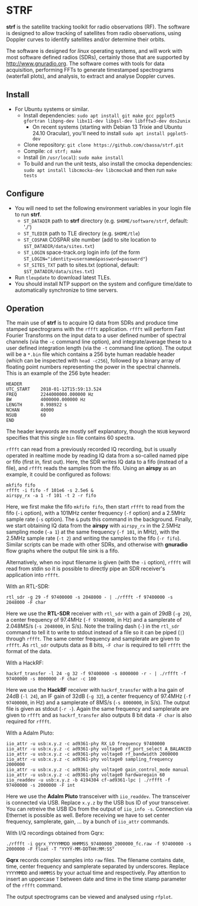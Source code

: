 # STRF

**strf** is the satellite tracking toolkit for radio observations (RF). The software is designed to allow tracking of satellites from radio observations, using Doppler curves to identify satellites and/or determine their orbits.

The software is designed for *linux* operating systems, and will work with most software defined radios (SDRs), certainly those that are supported by http://www.gnuradio.org. The software comes with tools for data acquisition, performing FFTs to generate timestamped spectrograms (waterfall plots), and analysis, to extract and analyse Doppler curves.

Install
------

* For Ubuntu systems or similar.
  * Install dependencies: `sudo apt install git make gcc pgplot5 gfortran libpng-dev libx11-dev libgsl-dev libfftw3-dev dos2unix`
    * On recent systems (starting with Debian 13 Trixie and Ubuntu 24.10 Oracular), you'll need to install `sudo apt install pgplot5-dev`
  * Clone repository: `git clone https://github.com/cbassa/strf.git`
  * Compile: `cd strf; make`
  * Install (in `/usr/local`): `sudo make install`
  * To build and run the unit tests, also install the cmocka dependencies: `sudo apt install libcmocka-dev libcmocka0` and then run `make tests`

Configure
---------
* You will need to set the following environment variables in your login file to run **strf**.
	* `ST_DATADIR` path to **strf** directory (e.g. `$HOME/software/strf`, default: './')
	* `ST_TLEDIR` path to TLE directory (e.g. `$HOME/tle`)
	* `ST_COSPAR` COSPAR site number (add to site location to `$ST_DATADIR/data/sites.txt`)
	* `ST_LOGIN` space-track.org login info (of the form `ST_LOGIN="identity=username&password=password"`)
    * `ST_SITES_TXT` path to sites.txt (optional, default: `$ST_DATADIR/data/sites.txt`)
* Run `tleupdate` to download latest TLEs.
* You should install NTP support on the system and configure time/date to automatically
  synchronize to time servers.

Operation
---------
The main use of **strf** is to acquire IQ data from SDRs and produce time stamped spectrograms with the `rffft` application. `rffft` will perform Fast Fourier Transforms on the input data to a user defined number of spectral channels (via the `-c` command line option), and integrate/average these to a user defined integration length (via the `-t` command line option). The output will be a `*.bin` file which contains a 256 byte human readable header (which can be inspected with `head -c256`), followed by a binary array of floating point numbers representing the power in the spectral channels. This is an example of the 256 byte header:

	HEADER
	UTC_START    2018-01-12T15:59:13.524
	FREQ         2244000000.000000 Hz
	BW           4000000.000000 Hz
	LENGTH       0.998922 s
	NCHAN        40000
	NSUB         60
	END

The header keywords are mostly self explanatory, though the `NSUB` keyword specifies that this single `bin` file contains 60 spectra.

`rffft` can read from a previously recorded IQ recording, but is usually operated in realtime mode by reading IQ data from a so-called named pipe or fifo (first in, first out). Here, the SDR writes IQ data to a fifo (instead of a file), and `rffft` reads the samples from the fifo. Using an **airspy** as an example, it could be configured as follows:

	mkfifo fifo
	rffft -i fifo -f 101e6 -s 2.5e6 &
	airspy_rx -a 1 -f 101 -t 2 -r fifo

Here, we first make the fifo `mkfifo fifo`, then start `rffft` to read from the fifo (`-i` option), with a 101MHz center frequency (`-f` option) and a 2.5MHz sample rate (`-s` option). The `&` puts this command in the background. Finally, we start obtaining IQ data from the **airspy** with `airspy_rx` in the 2.5MHz sampling mode (`-a 1`) at the same frequency (`-f 101`, in MHz), with the 2.5MHz sample rate (`-t 2`) and writing the samples to the fifo (`-r fifo`). Similar scripts can be made with other SDRs, and otherwise with **gnuradio** flow graphs where the output file sink is a fifo.

Alternatively, when no input filename is given (with the `-i` option), `rffft` will read from stdin so it is possible to directly pipe an SDR receiver's application into `rffft`.

With an RTL-SDR:

    rtl_sdr -g 29 -f 97400000 -s 2048000 - | ./rffft -f 97400000 -s 2048000 -F char

Here we use the **RTL-SDR** receiver with `rtl_sdr` with a gain of 29dB (`-g 29`), a center frequency of 97.4MHz (`-f 97400000`, in Hz) and a samplerate of 2.048MS/s (`-s 2048000`, in S/s). Note the trailing dash (`-`) in the `rtl_sdr` command to tell it to write to stdout instead of a file so it can be piped (`|`) through `rffft`. The same center frequency and samplerate are given to `rffft`. As `rtl_sdr` outputs data as 8 bits, `-F char` is required to tell `rffft` the format of the data.

With a HackRF:

    hackrf_transfer -l 24 -g 32 -f 97400000 -s 8000000 -r - | ./rffft -f 97400000 -s 8000000 -F char -c 100

Here we use the **HackRF** receiver with `hackrf_transfer` with a lna gain of 24dB (`-l 24`), an IF gain of 32dB (`-g 32`), a center frequency of 97.4MHz (`-f 97400000`, in Hz) and a samplerate of 8MS/s (`-s 8000000`, in S/s). The output file is given as stdout (`-r -`). Again the same frequency and samplerate are given to `rffft` and as `hackrf_transfer` also outputs 8 bit data `-F char` is also required for `rffft`.

With a Adalm Pluto:

    iio_attr -u usb:x.y.z -c ad9361-phy RX_LO frequency 97400000
    iio_attr -u usb:x.y.z -c ad9361-phy voltage0 rf_port_select A_BALANCED
    iio_attr -u usb:x.y.z -c ad9361-phy voltage0 rf_bandwidth 2000000
    iio_attr -u usb:x.y.z -c ad9361-phy voltage0 sampling_frequency 2000000
    iio_attr -u usb:x.y.z -c ad9361-phy voltage0 gain_control_mode manual
    iio_attr -u usb:x.y.z -c ad9361-phy voltage0 hardwaregain 60
    iio_readdev -u usb:x.y.z -b 4194304 cf-ad9361-lpc | ./rffft -f 97400000 -s 2000000 -F int

Here we use the **Adalm Pluto** transceiver with `iio_readdev`. The transceiver is connected via USB. Replace `x.y.z` by the USB bus ID of your transceiver. You can retreive the USB IDs from the output of `iio_info -s`. Connection via Ethernet is possible as well. Before receiving we have to set center frequency, samplerate, gain, ... by a bunch of `iio_attr` commands.

With I/Q recordings obtained from Gqrx:

    ./rffft -i gqrx_YYYYMMDD_HHMMSS_97400000_2000000_fc.raw -f 97400000 -s 2000000 -F float -T "YYYY-MM-DDTHH:MM:SS"

**Gqrx** records complex samples into `raw` files. The filename contains date, time, center frequency and samplerate separated by underscores. Replace `YYYYMMDD` and `HHMMSS` by your actual time and respectively. Pay attention to insert an uppercase `T` between date and time in the time stamp parameter of the `rffft` command.

The output spectrograms can be viewed and analysed using `rfplot`.
